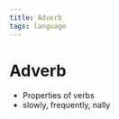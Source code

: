 ```yaml
---
title: Adverb
tags: language
---
```


# Adverb
- Properties of verbs
- slowly, frequently, nally


























